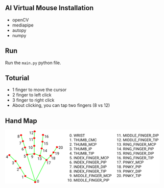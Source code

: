 ## AI Virtual Mouse Installation
* openCV
* mediapipe
* autopy
* numpy
## Run
Run the ```main.py``` python file.
## Toturial
* 1 finger to move the cursor
* 2 finger to left click 
* 3 finger to right click 
* About clicking, you can tap two fingers (8 vs 12)
## Hand Map
![map](./hand_landmarks.png)